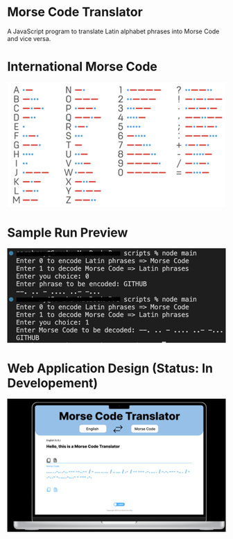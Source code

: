 # Morse Code Translator

A JavaScript program to translate Latin alphabet phrases into Morse Code and vice versa.

# International Morse Code
![Screenshot](https://github.com/sarahroy/Morse_Code_Translator/blob/main/images/InternationalMorseCode.png)


# Sample Run Preview 
![Screenshot](https://github.com/sarahroy/Morse_Code_Translator/blob/main/images/SampleRun.png)

# Web Application Design (Status: In Developement)
![Screenshot](https://github.com/sarahroy/Morse_Code_Translator/blob/main/images/Web_App_Design.png)